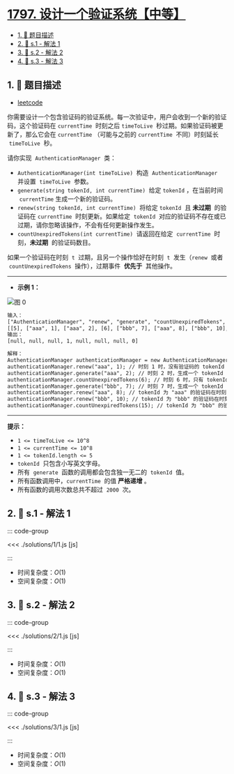 # [1797. 设计一个验证系统【中等】](https://github.com/tnotesjs/TNotes.leetcode/tree/main/notes/1797.%20%E8%AE%BE%E8%AE%A1%E4%B8%80%E4%B8%AA%E9%AA%8C%E8%AF%81%E7%B3%BB%E7%BB%9F%E3%80%90%E4%B8%AD%E7%AD%89%E3%80%91)

<!-- region:toc -->

- [1. 📝 题目描述](#1--题目描述)
- [2. 🎯 s.1 - 解法 1](#2--s1---解法-1)
- [3. 🎯 s.2 - 解法 2](#3--s2---解法-2)
- [4. 🎯 s.3 - 解法 3](#4--s3---解法-3)

<!-- endregion:toc -->

## 1. 📝 题目描述

- [leetcode](https://leetcode.cn/problems/design-authentication-manager/)

你需要设计一个包含验证码的验证系统。每一次验证中，用户会收到一个新的验证码，这个验证码在 `currentTime`  时刻之后 `timeToLive`  秒过期。如果验证码被更新了，那么它会在 `currentTime` （可能与之前的 `currentTime`  不同）时刻延长  `timeToLive`  秒。

请你实现  `AuthenticationManager`  类：

- `AuthenticationManager(int timeToLive)`  构造  `AuthenticationManager`  并设置  `timeToLive`  参数。
- `generate(string tokenId, int currentTime)`  给定 `tokenId` ，在当前时间  `currentTime` 生成一个新的验证码。
- `renew(string tokenId, int currentTime)`  将给定 `tokenId`  且 **未过期**  的验证码在 `currentTime`  时刻更新。如果给定  `tokenId`  对应的验证码不存在或已过期，请你忽略该操作，不会有任何更新操作发生。
- `countUnexpiredTokens(int currentTime)`  请返回在给定  `currentTime`  时刻，**未过期**  的验证码数目。

如果一个验证码在时刻  `t`  过期，且另一个操作恰好在时刻  `t`  发生（`renew`  或者  `countUnexpiredTokens`  操作），过期事件  **优先于**  其他操作。

---

- **示例 1：**

![图 0](https://cdn.jsdelivr.net/gh/tnotesjs/imgs@main/2025-09-25-12-22-19.png)

```txt
输入：
["AuthenticationManager", "renew", "generate", "countUnexpiredTokens", "generate", "renew", "renew", "countUnexpiredTokens"]
[[5], ["aaa", 1], ["aaa", 2], [6], ["bbb", 7], ["aaa", 8], ["bbb", 10], [15]]
输出：
[null, null, null, 1, null, null, null, 0]

解释：
AuthenticationManager authenticationManager = new AuthenticationManager(5); // 构造 AuthenticationManager ，设置 timeToLive = 5 秒。
authenticationManager.renew("aaa", 1); // 时刻 1 时，没有验证码的 tokenId 为 "aaa" ，没有验证码被更新。
authenticationManager.generate("aaa", 2); // 时刻 2 时，生成一个 tokenId 为 "aaa" 的新验证码。
authenticationManager.countUnexpiredTokens(6); // 时刻 6 时，只有 tokenId 为 "aaa" 的验证码未过期，所以返回 1 。
authenticationManager.generate("bbb", 7); // 时刻 7 时，生成一个 tokenId 为 "bbb" 的新验证码。
authenticationManager.renew("aaa", 8); // tokenId 为 "aaa" 的验证码在时刻 7 过期，且 8 >= 7 ，所以时刻 8 的renew 操作被忽略，没有验证码被更新。
authenticationManager.renew("bbb", 10); // tokenId 为 "bbb" 的验证码在时刻 10 没有过期，所以 renew 操作会执行，该 token 将在时刻 15 过期。
authenticationManager.countUnexpiredTokens(15); // tokenId 为 "bbb" 的验证码在时刻 15 过期，tokenId 为 "aaa" 的验证码在时刻 7 过期，所有验证码均已过期，所以返回 0 。
```

---

**提示：**

- `1 <= timeToLive <= 10^8`
- `1 <= currentTime <= 10^8`
- `1 <= tokenId.length <= 5`
- `tokenId`  只包含小写英文字母。
- 所有  `generate`  函数的调用都会包含独一无二的  `tokenId`  值。
- 所有函数调用中，`currentTime`  的值 **严格递增** 。
- 所有函数的调用次数总共不超过  `2000`  次。

## 2. 🎯 s.1 - 解法 1

::: code-group

<<< ./solutions/1/1.js [js]

:::

- 时间复杂度：$O(1)$
- 空间复杂度：$O(1)$

## 3. 🎯 s.2 - 解法 2

::: code-group

<<< ./solutions/2/1.js [js]

:::

- 时间复杂度：$O(1)$
- 空间复杂度：$O(1)$

## 4. 🎯 s.3 - 解法 3

::: code-group

<<< ./solutions/3/1.js [js]

:::

- 时间复杂度：$O(1)$
- 空间复杂度：$O(1)$
